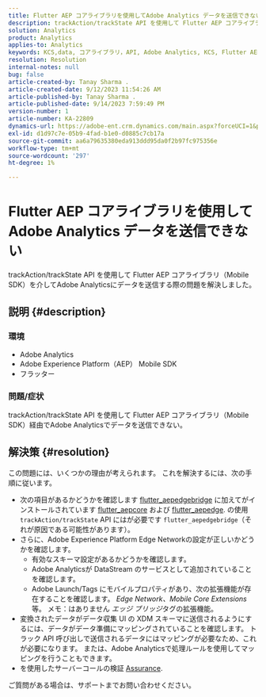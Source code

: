 ```yaml
---
title: Flutter AEP コアライブラリを使用してAdobe Analytics データを送信できない
description: trackAction/trackState API を使用して Flutter AEP コアライブラリ（Mobile SDK）を介してAdobe Analytics データを送信できない。
solution: Analytics
product: Analytics
applies-to: Analytics
keywords: KCS,data, コアライブラリ，API, Adobe Analytics, KCS, Flutter AEP, Mobile SDK, Edge Network, Mobile Core 拡張機能，trackAction, trackState, flutter_aepedgebridge, flutter_aepcore, flutter_aepedge, Adobe Experience Platform
resolution: Resolution
internal-notes: null
bug: false
article-created-by: Tanay Sharma .
article-created-date: 9/12/2023 11:54:26 AM
article-published-by: Tanay Sharma .
article-published-date: 9/14/2023 7:59:49 PM
version-number: 1
article-number: KA-22809
dynamics-url: https://adobe-ent.crm.dynamics.com/main.aspx?forceUCI=1&pagetype=entityrecord&etn=knowledgearticle&id=6ff5471d-6351-ee11-be6f-6045bd0063aa
exl-id: d1d97c7e-05b9-4fad-b1e0-d0885c7cb17a
source-git-commit: aa6a79635380eda913ddd95da0f2b97fc975356e
workflow-type: tm+mt
source-wordcount: '297'
ht-degree: 1%

---
```


# Flutter AEP コアライブラリを使用してAdobe Analytics データを送信できない


trackAction/trackState API を使用して Flutter AEP コアライブラリ（Mobile SDK）を介してAdobe Analyticsにデータを送信する際の問題を解決しました。

## 説明 {#description}


### 環境

- Adobe Analytics
- Adobe Experience Platform（AEP） Mobile SDK
- フラッター


### 問題/症状

trackAction/trackState API を使用して Flutter AEP コアライブラリ（Mobile SDK）経由でAdobe Analyticsでデータを送信できない。


## 解決策 {#resolution}


この問題には、いくつかの理由が考えられます。 これを解決するには、次の手順に従います。

- 次の項目があるかどうかを確認します [flutter_aepedgebridge](https://pub.dev/packages/flutter_aepedgebridge "リンクをフォロー") に加えてがインストールされています [flutter_aepcore](https://pub.dev/packages/flutter_aepcore "リンクをフォロー") および [flutter_aepedge](https://pub.dev/packages/flutter_aepedge "リンクをフォロー"). の使用 `trackAction/trackState` API にはが必要です `flutter_aepedgebridge`（それが原因である可能性があります）。
- さらに、Adobe Experience Platform Edge Networkの設定が正しいかどうかを確認します。
   - 有効なスキーマ設定があるかどうかを確認します。
   - Adobe Analyticsが DataStream のサービスとして追加されていることを確認します。
   - Adobe Launch/Tags にモバイルプロパティがあり、次の拡張機能が存在することを確認します。 *Edge Network、Mobile Core Extensions*&#x200B;等。 メモ：はありません *エッジ ブリッジ*&#x200B;タグの拡張機能。
- 変換されたデータがデータ収集 UI の XDM スキーマに送信されるようにするには、データがデータ準備にマッピングされていることを確認します。 トラック API 呼び出しで送信されるデータにはマッピングが必要なため、これが必要になります。 または、Adobe Analyticsで処理ルールを使用してマッピングを行うこともできます。
- を使用したサーバーコールの検証 [Assurance](https://github.com/adobe/aepsdk_flutter/tree/main/plugins/flutter_aepassurance "リンクをフォロー").


ご質問がある場合は、サポートまでお問い合わせください。
